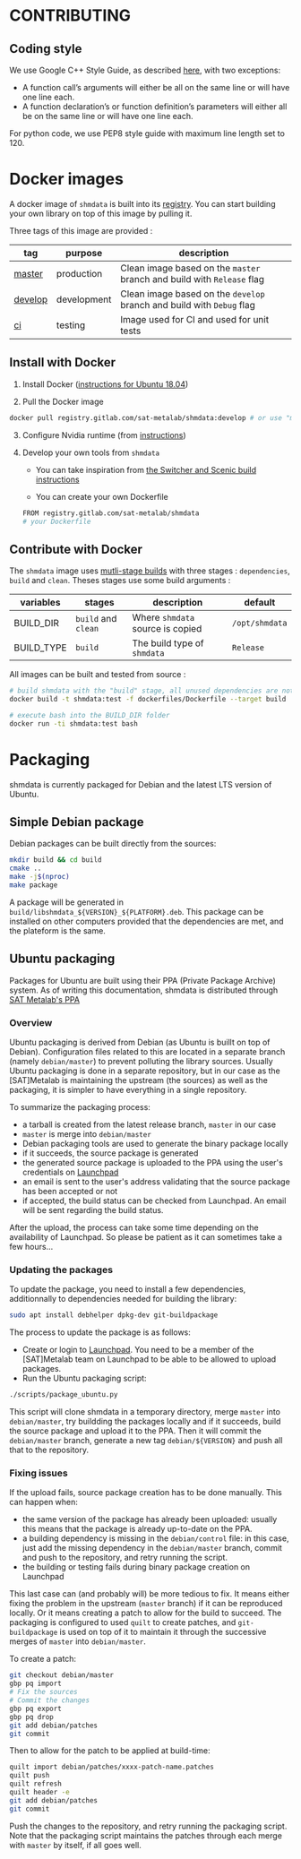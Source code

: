 CONTRIBUTING
============

Coding style
------------

We use Google C++ Style Guide, as described [here](https://google.github.io/styleguide/cppguide.html), with two exceptions:
* A function call’s arguments will either be all on the same line or will have one line each. 
* A function declaration’s or function definition’s parameters will either all be on the same line or will have one line each.

For python code, we use PEP8 style guide with maximum line length set to 120.

        
# Docker images

A docker image of `shmdata` is built into its [registry](https://gitlab.com/sat-metalab/shmdata/container_registry). You can start building your own library on top of this image by pulling it.

Three tags of this image are provided :

| tag                | purpose     | description                                                            |
|--------------------|-------------|------------------------------------------------------------------------|
| [master][master]   | production  | Clean image based on the `master` branch and build with `Release` flag |
| [develop][develop] | development | Clean image based on the `develop` branch and build with `Debug` flag  |
| [ci][ci]           | testing     | Image used for CI and used for unit tests                              |

[master]: registry.gitlab.com/sat-metalab/shmdata:master
[develop]: registry.gitlab.com/sat-metalab/shmdata:develop
[ci]: registry.gitlab.com/sat-metalab/shmdata:ci

## Install with Docker

1. Install Docker ([instructions for Ubuntu 18.04](https://docs.docker.com/install/linux/docker-ce/ubuntu/))

2. Pull the Docker image

```bash
docker pull registry.gitlab.com/sat-metalab/shmdata:develop # or use "master" tag
```

3. Configure Nvidia runtime (from [instructions](https://gitlab.com/sat-metalab/switcher/blob/develop/doc/run-switcher-in-docker.md#install-the-nvidia-docker-runtime-in-ubuntu-1804))

4. Develop your own tools from `shmdata`
    
    * You can take inspiration from [the Switcher and Scenic build instructions](https://gitlab.com/sat-metalab/switcher/blob/develop/doc/run-switcher-in-docker.md#run-scenic-from-remote-image-with-nvidia-support)
    
    * You can create your own Dockerfile

    ```bash
    FROM registry.gitlab.com/sat-metalab/shmdata
    # your Dockerfile
    ```

## Contribute with Docker

The `shmdata` image uses [mutli-stage builds][docker-multi-stage] with three stages : `dependencies`, `build` and `clean`. Theses stages use some build arguments :

| variables  | stages              | description                      | default        |
|------------|---------------------|----------------------------------|----------------|
| BUILD_DIR  | `build` and `clean` | Where `shmdata` source is copied | `/opt/shmdata` |
| BUILD_TYPE | `build`             | The build type of `shmdata`      | `Release`      |

All images can be built and tested from source :

```bash
# build shmdata with the "build" stage, all unused dependencies are not removed
docker build -t shmdata:test -f dockerfiles/Dockerfile --target build .

# execute bash into the BUILD_DIR folder
docker run -ti shmdata:test bash
```

[docker-multi-stage]: https://docs.docker.com/develop/develop-images/multistage-build/


# Packaging

shmdata is currently packaged for Debian and the latest LTS version of Ubuntu.

## Simple Debian package

Debian packages can be built directly from the sources:

```bash
mkdir build && cd build
cmake ..
make -j$(nproc)
make package
```

A package will be generated in `build/libshmdata_${VERSION}_${PLATFORM}.deb`. This package can be installed on other computers provided that the dependencies are met, and the plateform is the same.

## Ubuntu packaging

Packages for Ubuntu are built using their PPA (Private Package Archive) system. As of writing this documentation, shmdata is distributed through [SAT Metalab's PPA](https://launchpad.net/~sat-metalab/+archive/ubuntu/metalab)

### Overview

Ubuntu packaging is derived from Debian (as Ubuntu is buillt on top of Debian). Configuration files related to this are located in a separate branch (namely `debian/master`) to prevent polluting the library sources. Usually Ubuntu packaging is done in a separate repository, but in our case as the [SAT]Metalab is maintaining the upstream (the sources) as well as the packaging, it is simpler to have everything in a single repository.

To summarize the packaging process:
* a tarball is created from the latest release branch, `master` in our case
* `master` is merge into `debian/master`
* Debian packaging tools are used to generate the binary package locally
* if it succeeds, the source package is generated
* the generated source package is uploaded to the PPA using the user's credentials on [Launchpad](https://launchpad.net)
* an email is sent to the user's address validating that the source package has been accepted or not
* if accepted, the build status can be checked from Launchpad. An email will be sent regarding the build status.

After the upload, the process can take some time depending on the availability of Launchpad. So please be patient as it can sometimes take a few hours...

### Updating the packages

To update the package, you need to install a few dependencies, additionnally to dependencies needed for building the library:

```bash
sudo apt install debhelper dpkg-dev git-buildpackage
```

The process to update the package is as follows:

* Create or login to [Launchpad](https://login.launchpad.net). You need to be a member of the [SAT]Metalab team on Launchpad to be able to be allowed to upload packages.
* Run the Ubuntu packaging script:

```bash
./scripts/package_ubuntu.py
```

  This script will clone shmdata in a temporary directory, merge `master` into `debian/master`, try buildding the packages locally and if it succeeds, build the source package and upload it to the PPA. Then it will commit the `debian/master` branch, generate a new tag `debian/${VERSION}` and push all that to the repository.

### Fixing issues

If the upload fails, source package creation has to be done manually. This can happen when:
* the same version of the package has already been uploaded: usually this means that the package is already up-to-date on the PPA.
* a building dependency is missing in the `debian/control` file: in this case, just add the missing dependency in the `debian/master` branch, commit and push to the repository, and retry running the script.
* the building or testing fails during binary package creation on Launchpad

This last case can (and probably will) be more tedious to fix. It means either fixing the problem in the upstream (`master` branch) if it can be reproduced locally. Or it means creating a patch to allow for the build to succeed. The packaging is configured to used `quilt` to create patches, and `git-buildpackage` is used on top of it to maintain it through the successive merges of `master` into `debian/master`.

To create a patch:
```bash
git checkout debian/master
gbp pq import
# Fix the sources
# Commit the changes
gbp pq export
gbp pq drop
git add debian/patches
git commit
```

Then to allow for the patch to be applied at build-time:
```bash
quilt import debian/patches/xxxx-patch-name.patches
quilt push
quilt refresh
quilt header -e
git add debian/patches
git commit
```

Push the changes to the repository, and retry running the packaging script. Note that the packaging script maintains the patches through each merge with `master` by itself, if all goes well.
